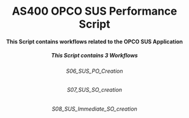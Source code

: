 <h1 align="center">AS400 OPCO SUS Performance Script</h1>
<h4 align="center">This Script contains workflows related to the OPCO SUS Application</h4>
<h5 align="center">This Script contains 3 Workflows</h5>
<h6 align="center">S06_SUS_PO_Creation </h6></n>
<h6 align="center">S07_SUS_SO_creation </h6></n>
<h6 align="center">S08_SUS_Immediate_SO_creation  </h6>
<br>

